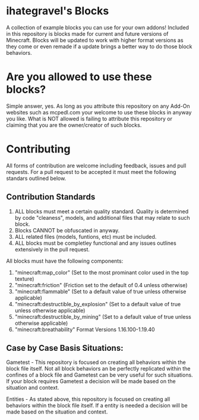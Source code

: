 # ihategravel's Blocks

A collection of example blocks you can use for your own addons! Included in this repository is blocks made for current and future versions of Minecraft. Blocks will be updated to work with higher format versions as they come or even remade if a update brings a better way to do those block behaviors. 

# Are you allowed to use these blocks?
Simple answer, yes. As long as you attribute this repository on any Add-On websites such as mcpedl.com your welcome to use these blocks in anyway you like. What is NOT allowed is failing to attribute this repository or claiming that you are the owner/creator of such blocks.  


# Contributing
All forms of contribution are welcome including feedback, issues and pull requests. For a pull request to be accepted it must meet the following standars outlined below.

## Contribution Standards

1. ALL blocks must meet a certain quality standard. Quality is determined by code "cleaness", models, and additional files that may relate to such block.
2. Blocks CANNOT be obfuscated in anyway.
3. ALL related files (models, funtions, etc) must be included.
4. ALL blocks must be completley functional and any issues outlines extensively in the pull request.

All blocks must have the following components:
1. "minecraft:map_color" (Set to the most prominant color used in the top texture)
2. "minecraft:friction" (Friction set to the default of 0.4 unless otherwise)
3. "minecraft:flammable" (Set to a default value of true unless otherwise applicable)
4. "minecraft:destructible_by_explosion" (Set to a default value of true unless otherwise applicable)
5. "minecraft:destructible_by_mining" (Set to a default value of true unless otherwise applicable)
6. "minecraft:breathability" Format Versions 1.16.100-1.19.40

## Case by Case Basis Situations:

Gametest - This repository is focused on creating all behaviors within the block file itself. Not all block behaviors an be perfectly replicated within the confines of a block file and Gametest can be very useful for such situations. If your block requires Gametest a decision will be made based on the situation and context.

Entities - As stated above, this repository is focused on creating all behaviors within the block file itself. If a entity is needed a decision will be made based on the situation and context.


